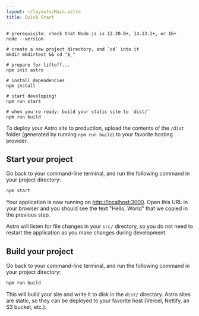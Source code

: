```yaml
---
layout: ~/layouts/Main.astro
title: Quick Start
---
```


```shell
# prerequisite: check that Node.js is 12.20.0+, 14.13.1+, or 16+
node --version

# create a new project directory, and `cd` into it
mkdir mkdirtest && cd "$_"

# prepare for liftoff...
npm init astro

# install dependencies
npm install

# start developing!
npm run start

# when you're ready: build your static site to `dist/`
npm run build
```

To deploy your Astro site to production, upload the contents of the `/dist` folder (generated by running `npm run build`) to your favorite hosting provider.

## Start your project

Go back to your command-line terminal, and run the following command in your project directory:

```bash
npm start
```

Your application is now running on [http://localhost:3000](http://localhost:3000). Open this URL in your browser and you should see the text "Hello, World" that we copied in the previous step.

Astro will listen for file changes in your `src/` directory, so you do not need to restart the application as you make changes during development.

## Build your project

Go back to your command-line terminal, and run the following command in your project directory:

```bash
npm run build
```

This will build your site and write it to disk in the `dist/` directory. Astro sites are static, so they can be deployed to your favorite host (Vercel, Netlify, an S3 bucket, etc.).
